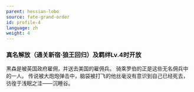 ```yaml
---
parent: hessian-lobo
source: fate-grand-order
id: profile-4
language: zh
weight: 4
---
```


### 真名解放（通关新宿·狼王回归）及羁绊Lv.4时开放

黑森是被英国政府雇佣，并送去美国的雇佣兵。
骑乘罗伯的正是这些无名佣兵中的一人。
传说被大炮炮弹击中，脑袋被打飞的他丝毫没有意识到自己已经死去，彷徨于浅眠之洼——沉睡谷。
